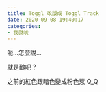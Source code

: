 ```yaml
---
title: Toggl 改版成 Toggl Track
date: 2020-09-08 19:40:17
categories: 
- 我就吠
---
```


呃...怎麼說...

就是醜吧？

之前的紅色跟暗色變成粉色惹 Q_Q



<!-- <div align=center> 
  <img src="/images/cute_is_justice_1.jpg" width="50%" />
</div> -->
